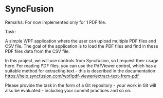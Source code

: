 # SyncFusion

Remarks: For now implemented only for 1 PDF file.


Task:

A simple WPF application where the user can upload multiple PDF files and CSV file. The goal of the application is to load the PDF files and find in these PDF files data from the CSV file.

In this project, we will use controls from Syncfusion, so I request their usage here. For reading PDF files, you can use the PdfViewer control, which has a suitable method for extracting text - this is described in the documentation: https://help.syncfusion.com/wpf/pdf-viewer/extract-text-from-pdf

Please provide the task in the form of a Git repository - your work in Git will also be evaluated - including your commit practices and so on.


